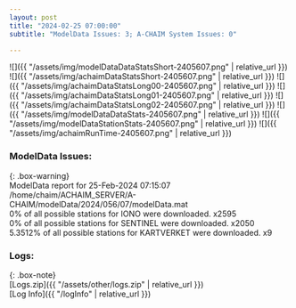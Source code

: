 ```yaml
---
layout: post
title: "2024-02-25 07:00:00"
subtitle: "ModelData Issues: 3; A-CHAIM System Issues: 0"

---
```


![]({{ "/assets/img/modelDataDataStatsShort-2405607.png" | relative_url }})
![]({{ "/assets/img/achaimDataStatsShort-2405607.png" | relative_url }})
![]({{ "/assets/img/achaimDataStatsLong00-2405607.png" | relative_url }})
![]({{ "/assets/img/achaimDataStatsLong01-2405607.png" | relative_url }})
![]({{ "/assets/img/achaimDataStatsLong02-2405607.png" | relative_url }})
![]({{ "/assets/img/modelDataDataStats-2405607.png" | relative_url }})
![]({{ "/assets/img/modelDataStationStats-2405607.png" | relative_url }})
![]({{ "/assets/img/achaimRunTime-2405607.png" | relative_url }})


### ModelData Issues:  
  
{: .box-warning}  
 ModelData report for 25-Feb-2024 07:15:07   
 /home/chaim/ACHAIM_SERVER/A-CHAIM/modelData/2024/056/07/modelData.mat   
 0% of all possible stations for IONO were downloaded. x2595   
 0% of all possible stations for SENTINEL were downloaded. x2050   
 5.3512% of all possible stations for KARTVERKET were downloaded. x9   
  


### Logs:  
  
{: .box-note}  
[Logs.zip]({{ "/assets/other/logs.zip" | relative_url }})  
[Log Info]({{ "/logInfo" | relative_url }})  
